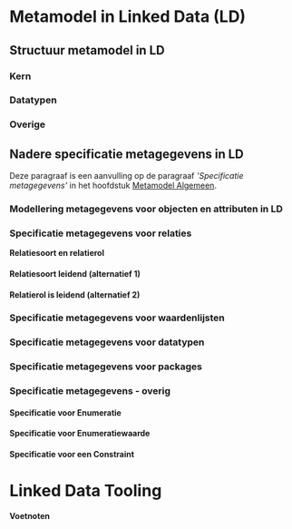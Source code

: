 # Metamodel in Linked Data (LD) 

## Structuur metamodel in LD

### Kern

### Datatypen

### Overige

## Nadere specificatie metagegevens in LD 

Deze paragraaf is een aanvulling op de paragraaf *'Specificatie metagegevens'* in het hoofdstuk [Metamodel Algemeen](#metamodel-algemeen). 
   
### Modellering metagegevens voor objecten en attributen in LD 


### Specificatie metagegevens voor relaties

**Relatiesoort en relatierol**

#### Relatiesoort leidend (alternatief 1)

#### Relatierol is leidend (alternatief 2)

### Specificatie metagegevens voor waardenlijsten

### Specificatie metagegevens voor datatypen

### Specificatie metagegevens voor packages

### Specificatie metagegevens - overig

#### Specificatie voor Enumeratie

#### Specificatie voor Enumeratiewaarde

#### Specificatie voor een Constraint

# Linked Data Tooling

**Voetnoten**

<aside id='ld-n-1' class='note'>
</aside>
